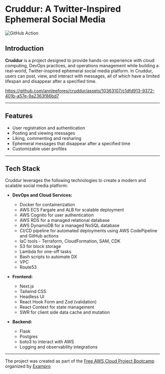 
# Cruddur: A Twitter-Inspired Ephemeral Social Media

![GitHub Action](https://github.com/annleefores/aws-bootcamp-cruddur-2023/actions/workflows/lambda_nextjs.yaml/badge.svg)


## Introduction

**Cruddur** is a project designed to provide hands-on experience with cloud computing, DevOps practices, and operations management while building a real-world, Twitter-inspired ephemeral social media platform. In Cruddur, users can post, view, and interact with messages, all of which have a limited lifespan and disappear after a specified time.

https://github.com/annleefores/cruddur/assets/10363107/c1dfd913-9372-401b-a57e-9a2363f86bd7

---

## Features

- User registration and authentication
- Posting and viewing messages
- Liking, commenting and resharing
- Ephemeral messages that disappear after a specified time
- Customizable user profiles

---

## Tech Stack

Cruddur leverages the following technologies to create a modern and scalable social media platform:

- **DevOps and Cloud Services:**
  - Docker for containerization
  - AWS ECS Fargate and ALB for scalable deployment
  - AWS Cognito for user authentication
  - AWS RDS for a managed relational database
  - AWS DynamoDB for a managed NoSQL database
  - CI/CD pipeline for automated deployments using AWS CodePipeline and GitHub actions
  - IaC tools - Terraform, CloudFormation, SAM, CDK
  - S3 for block storage
  - Lambda for one-off tasks
  - Bash scripts to automate DX
  - VPC
  - Route53

- **Frontend:**
  - Next.js
  - Tailwind CSS
  - Headless UI
  - React Hook Form and Zod (validation)
  - React Context for state management
  - SWR for client side data cache and mutation

- **Backend:**
  - Flask
  - Postgres
  - boto3 to interact with AWS
  - Logging and observability integrations

---

The project was created as part of the [Free AWS Cloud Project Bootcamp](https://aws.cloudprojectbootcamp.com/) organized by [Exampro](https://www.exampro.co/)


